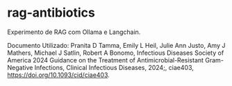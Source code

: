 # rag-antibiotics

Experimento de RAG com Ollama e Langchain.

Documento Utilizado:  Pranita D Tamma, Emily L Heil, Julie Ann Justo, Amy J Mathers, Michael J Satlin, Robert A Bonomo, Infectious Diseases Society of America 2024 Guidance on the Treatment of Antimicrobial-Resistant Gram-Negative Infections, Clinical Infectious Diseases, 2024;, ciae403, https://doi.org/10.1093/cid/ciae403.